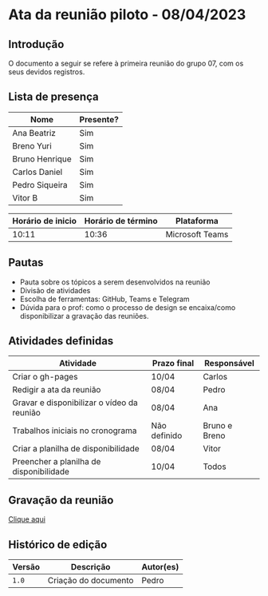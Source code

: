 # Ata da reunião piloto - 08/04/2023

## Introdução

O documento a seguir se refere à primeira reunião do grupo 07, com os seus devidos registros. 

## Lista de presença

| Nome | Presente? |
|---------------|----|
|Ana Beatriz | Sim |
|Breno Yuri | Sim |
|Bruno Henrique | Sim |
|Carlos Daniel | Sim |
|Pedro Siqueira | Sim |
|Vitor B | Sim | 

| Horário de inicio | Horário de término | Plataforma |
|--------------|-----------|---------|
|10:11|10:36|Microsoft Teams|

## Pautas

- Pauta sobre os tópicos a serem desenvolvidos na reunião
- Divisão de atividades
- Escolha de ferramentas: GitHub, Teams e Telegram
- Dúvida para o prof: como o processo de design se encaixa/como disponibilizar a gravação das reuniões.

## Atividades definidas

| Atividade | Prazo final | Responsável |
| --------- | ----------- | ----------- |
| Criar o gh-pages | 10/04 | Carlos |
| Redigir a ata da reunião | 08/04 | Pedro |
| Gravar e disponibilizar o vídeo da reunião | 08/04 | Ana |
| Trabalhos iniciais no cronograma | Não definido | Bruno e Breno |
| Criar a planilha de disponibilidade | 08/04 | Vitor |
| Preencher a planilha de disponibilidade | 10/04 | Todos |

## Gravação da reunião

[Clique aqui](https://www.youtube.com/watch?v=nQLAU6U-oxs)

## Histórico de edição

| Versão | Descrição | Autor(es) | 
| ------ | --------- | --------- |
| `1.0`  | Criação do documento | Pedro |  


